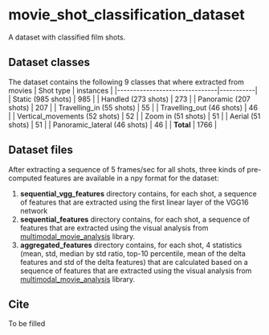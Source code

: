 # movie_shot_classification_dataset
A dataset with classified film shots.

## Dataset classes
The dataset contains the following 9 classes that where extracted from movies
| Shot type                     | instances |
|-------------------------------|-----------|
| Static (985 shots)            | 985       |
| Handled (273 shots)           | 273       |
| Panoramic (207 shots)         | 207       |
| Travelling_in (55 shots)      | 55        |
| Travelling_out (46 shots)     | 46        |
| Vertical_movements (52 shots) | 52        |
| Zoom in (51 shots)            | 51        |
| Aerial (51 shots)             | 51        |
| Panoramic_lateral (46 shots)  | 46        |
| **Total**                     | 1766      |

## Dataset files

After extracting a sequence of 5 frames/sec for all shots, three kinds of pre-computed features are available in a npy format for the dataset: 

1. **sequential_vgg_features** directory contains, for each shot, a sequence of features that are extracted using the first linear layer of the VGG16 network
2. **sequential_features** directory contains, for each shot, a sequence of features that are extracted using the visual analysis from [multimodal_movie_analysis](https://github.com/tyiannak/multimodal_movie_analysis) library.
3. **aggregated_features** directory contains, for each shot, 4 statistics (mean, std, median by std ratio, top-10 percentile, mean of the delta features and std of the delta features) that are calculated based on a sequence of features that are extracted using the visual analysis from [multimodal_movie_analysis](https://github.com/tyiannak/multimodal_movie_analysis) library.

## Cite

To be filled 
